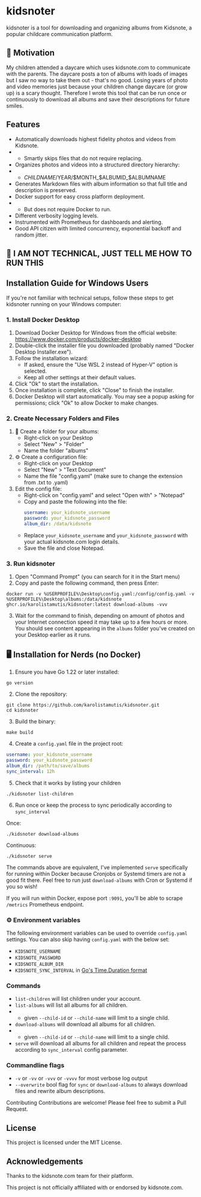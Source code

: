 # kidsnoter

kidsnoter is a tool for downloading and organizing albums from Kidsnote, a popular childcare communication platform.

## 👶 Motivation

My children attended a daycare which uses kidsnote.com to communicate with the parents. The daycare posts a ton of albums
with loads of images but I saw no way to take them out - that's no good. Losing years of photo and video memories just
because your children change daycare (or grow up) is a scary thought. Therefore I wrote this tool that can be run once
or continuously to download all albums and save their descriptions for future smiles.

## Features

- Automatically downloads highest fidelity photos and videos from Kidsnote.
- - Smartly skips files that do not require replacing.
- Organizes photos and videos into a structured directory hierarchy:
- - $CHILDNAME/$YEAR/$MONTH_$ALBUMID_$ALBUMNAME
- Generates Markdown files with album information so that full title and description is preserved.
- Docker support for easy cross platform deployment.
- - But does not require Docker to run.
- Different verbosity logging levels.
- Instrumented with Prometheus for dashboards and alerting.
- Good API citizen with limited concurrency, exponential backoff and random jitter.

## 🚀 I AM NOT TECHNICAL, JUST TELL ME HOW TO RUN THIS

## Installation Guide for Windows Users

If you're not familiar with technical setups, follow these steps to get kidsnoter running on your Windows computer:

### 1. Install Docker Desktop

1. Download Docker Desktop for Windows from the official website:
   https://www.docker.com/products/docker-desktop
2. Double-click the installer file you downloaded (probably named "Docker Desktop Installer.exe").
3. Follow the installation wizard:
    - If asked, ensure the "Use WSL 2 instead of Hyper-V" option is selected.
    - Keep all other settings at their default values.
4. Click "Ok" to start the installation.
5. Once installation is complete, click "Close" to finish the installer.
6. Docker Desktop will start automatically. You may see a popup asking for permissions; click "Ok" to allow Docker to make changes.

### 2. Create Necessary Folders and Files

1. 📸 Create a folder for your albums:
   - Right-click on your Desktop
   - Select "New" > "Folder"
   - Name the folder "albums"
2. ⚙️ Create a configuration file:
   - Right-click on your Desktop
   - Select "New" > "Text Document"
   - Name the file "config.yaml" (make sure to change the extension from .txt to .yaml)
3. Edit the config file:
   - Right-click on "config.yaml" and select "Open with" > "Notepad"
   - Copy and paste the following into the file:
     ```yaml
     username: your_kidsnote_username
     password: your_kidsnote_password
     album_dir: /data/kidsnote
     ```
   - Replace `your_kidsnote_username` and `your_kidsnote_password` with your actual kidsnote.com login details.
   - Save the file and close Notepad.

### 3. Run kidsnoter

1. Open "Command Prompt" (you can search for it in the Start menu)
2. Copy and paste the following command, then press Enter:

```shell
docker run -v %USERPROFILE%\Desktop\config.yaml:/config/config.yaml -v %USERPROFILE%\Desktop\albums:/data/kidsnote ghcr.io/karolistamutis/kidsnoter:latest download-albums -vvv
```

3. Wait for the command to finish, depending on amount of photos and your Internet connection speed it may take up to a few hours or more. You should see content appearing in the `albums` folder you've created on your Desktop earlier as it runs.

## 🖥️ Installation for Nerds (no Docker)

1. Ensure you have Go 1.22 or later installed:

```shell
go version
```

2. Clone the repository:

```shell
git clone https://github.com/karolistamutis/kidsnoter.git
cd kidsnoter
```

3. Build the binary:

```shell
make build
```

4. Create a `config.yaml` file in the project root:

```yaml
username: your_kidsnote_username
password: your_kidsnote_password
album_dir: /path/to/save/albums
sync_interval: 12h
```

5. Check that it works by listing your children

```shell
./kidsnoter list-children
```

6. Run once or keep the process to sync periodically according to `sync_interval`

Once:
```shell
./kidsnoter download-albums
```
Continuous:
```shell
./kidsnoter serve
```

The commands above are equivalent, I've implemented `serve` specifically for running within Docker because Cronjobs or Systemd timers are not a good fit there. Feel free to run just `download-albums` with Cron or Systemd if you so wish!

If you will run within Docker, expose port `:9091`, you'll be able to scrape `/metrics` Prometheus endpoint.

### ⚙️ Environment variables

The following environment variables can be used to override `config.yaml` settings. You can also skip having `config.yaml` with the below set:
* `KIDSNOTE_USERNAME`
* `KIDSNOTE_PASSWORD`
* `KIDSNOTE_ALBUM_DIR`
* `KIDSNOTE_SYNC_INTERVAL` in [Go's Time.Duration format](https://pkg.go.dev/time#ParseDuration)

### Commands

* `list-children` will list children under your account.
* `list-albums` will list all albums for all children.
* * given `--child-id` or `--child-name` will limit to a single child.
* `download-albums` will download all albums for all children.
* * given `--child-id` or `--child-name` will limit to a single child.
* `serve` will download all albums for all children and repeat the process according to `sync_interval` config parameter.

### Commandline flags

* `-v` or `-vv` or `-vvv` or `-vvvv` for most verbose log output
* `--overwrite` bool flag for `sync` or `download-albums` to always download files and rewrite album descriptions.

Contributing
Contributions are welcome! Please feel free to submit a Pull Request.

## License
This project is licensed under the MIT License.

## Acknowledgements
Thanks to the kidsnote.com team for their platform.

This project is not officially affiliated with or endorsed by kidsnote.com.